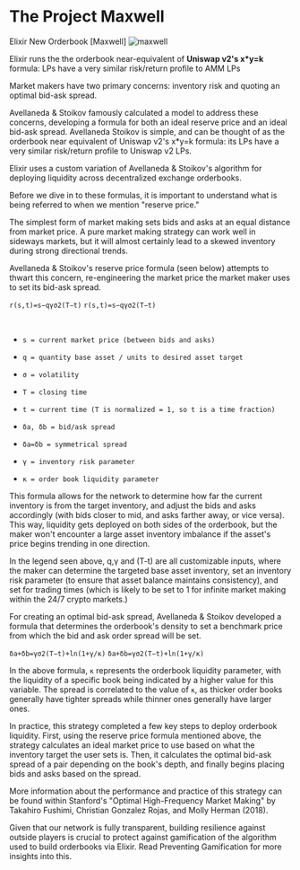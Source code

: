 # The Project Maxwell
Elixir New Orderbook [Maxwell]
![maxwell](https://github.com/mehmethayirli/cryptology-elixir/assets/158029357/a4f61175-52db-47f2-a690-5ed2dfa4e7a3)

Elixir runs the the orderbook near-equivalent of **Uniswap v2's x*y=k** formula: LPs have a very similar risk/return profile to AMM LPs

Market makers have two primary concerns: inventory risk and quoting an optimal bid-ask spread.

Avellaneda & Stoikov famously calculated a model to address these concerns, developing a formula for both an ideal reserve price and an ideal bid-ask spread. Avellaneda Stoikov is simple, and can be thought of as the orderbook near equivalent of Uniswap v2's x*y=k formula: its LPs have a very similar risk/return profile to Uniswap v2 LPs.

Elixir uses a custom variation of Avellaneda & Stoikov's algorithm for deploying liquidity across decentralized exchange orderbooks. 

Before we dive in to these formulas, it is important to understand what is being referred to when we mention "reserve price."

The simplest form of market making sets bids and asks at an equal distance from market price. A pure market making strategy can work well in sideways markets, but it will almost certainly lead to a skewed inventory during strong directional trends.

Avellaneda & Stoikov's reserve price formula (seen below) attempts to thwart this concern, re-engineering the market price the market maker uses to set its bid-ask spread.

```r(s,t)=s−qγσ2(T−t)```
```r(s,t)=s−qγσ2(T−t)```

​
* ```s = current market price (between bids and asks)```

* ```q = quantity base asset / units to desired asset target```

* ```σ = volatility```

* ```T = closing time```

* ```t = current time (T is normalized = 1, so t is a time fraction)```

* ```δa, δb = bid/ask spread```

* ```δa=δb = symmetrical spread```

* ```γ = inventory risk parameter```

* ```κ = order book liquidity parameter```

This formula allows for the network to determine how far the current inventory is from the target inventory, and adjust the bids and asks accordingly (with bids closer to mid, and asks farther away, or vice versa). This way, liquidity gets deployed on both sides of the orderbook, but the maker won't encounter a large asset inventory imbalance if the asset's price begins trending in one direction.

In the legend seen above, 
q,γ and (T-t)
 are all customizable inputs, where the maker can determine the targeted base asset inventory, set an inventory risk parameter (to ensure that asset balance maintains consistency), and set for trading times (which is likely to be set to 1 for infinite market making within the 24/7 crypto markets.)

For creating an optimal bid-ask spread, Avellaneda & Stoikov developed a formula that determines the orderbook's density to set a benchmark price from which the bid and ask order spread will be set.

```δa+δb=γσ2(T−t)+ln(1+γ/κ)```
```δa+δb=γσ2(T−t)+ln(1+γ/κ)```

In the above formula, 
```κ```
 represents the orderbook liquidity parameter, with the liquidity of a specific book being indicated by a higher value for this variable. The spread is correlated to the value of 
```κ```, as thicker order books generally have tighter spreads while thinner ones generally have larger ones.

In practice, this strategy completed a few key steps to deploy orderbook liquidity. First, using the reserve price formula mentioned above, the strategy calculates an ideal market price to use based on what the inventory target the user sets is. Then, it calculates the optimal bid-ask spread of a pair depending on the book's depth, and finally begins placing bids and asks based on the spread.

More information about the performance and practice of this strategy can be found within Stanford's "Optimal High-Frequency Market Making" by Takahiro Fushimi, Christian Gonzalez Rojas, and Molly Herman (2018).

Given that our network is fully transparent, building resilience against outside players is crucial to protect against gamification of the algorithm used to build orderbooks via Elixir. Read Preventing Gamification for more insights into this.
